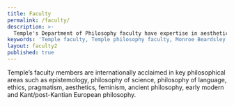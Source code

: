 ```yaml
---
title: Faculty
permalink: /faculty/
description: >-
  Temple's Department of Philosophy faculty have expertise in aesthetics, feminist philosophy, philosophy of science, ethics and the morality of law.
keywords: 'Temple faculty, Temple philosophy faculty, Monroe Beardsley, John Fisher philosophy, temple department of philosophy'
layout: faculty2
published: true
---
```

Temple’s faculty members are internationally acclaimed in key philosophical areas such as epistemology, philosophy of science, philosophy of language, ethics, pragmatism, aesthetics, feminism, ancient philosophy, early modern and Kant/post-Kantian European philosophy.
